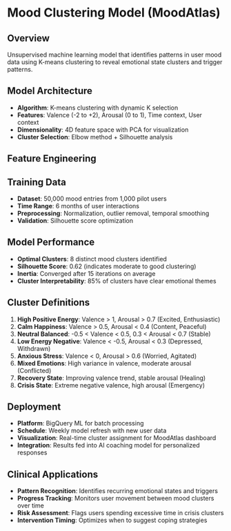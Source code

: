 # Mood Clustering Model (MoodAtlas)

## Overview
Unsupervised machine learning model that identifies patterns in user mood data using K-means clustering to reveal emotional state clusters and trigger patterns.

## Model Architecture
- **Algorithm**: K-means clustering with dynamic K selection
- **Features**: Valence (-2 to +2), Arousal (0 to 1), Time context, User context
- **Dimensionality**: 4D feature space with PCA for visualization
- **Cluster Selection**: Elbow method + Silhouette analysis

## Feature Engineering

## Training Data
- **Dataset**: 50,000 mood entries from 1,000 pilot users
- **Time Range**: 6 months of user interactions
- **Preprocessing**: Normalization, outlier removal, temporal smoothing
- **Validation**: Silhouette score optimization

## Model Performance
- **Optimal Clusters**: 8 distinct mood clusters identified
- **Silhouette Score**: 0.62 (indicates moderate to good clustering)
- **Inertia**: Converged after 15 iterations on average
- **Cluster Interpretability**: 85% of clusters have clear emotional themes

## Cluster Definitions
1. **High Positive Energy**: Valence > 1, Arousal > 0.7 (Excited, Enthusiastic)
2. **Calm Happiness**: Valence > 0.5, Arousal < 0.4 (Content, Peaceful)
3. **Neutral Balanced**: -0.5 < Valence < 0.5, 0.3 < Arousal < 0.7 (Stable)
4. **Low Energy Negative**: Valence < -0.5, Arousal < 0.3 (Depressed, Withdrawn)
5. **Anxious Stress**: Valence < 0, Arousal > 0.6 (Worried, Agitated)
6. **Mixed Emotions**: High variance in valence, moderate arousal (Conflicted)
7. **Recovery State**: Improving valence trend, stable arousal (Healing)
8. **Crisis State**: Extreme negative valence, high arousal (Emergency)

## Deployment
- **Platform**: BigQuery ML for batch processing
- **Schedule**: Weekly model refresh with new user data
- **Visualization**: Real-time cluster assignment for MoodAtlas dashboard
- **Integration**: Results fed into AI coaching model for personalized responses

## Clinical Applications
- **Pattern Recognition**: Identifies recurring emotional states and triggers
- **Progress Tracking**: Monitors user movement between mood clusters over time
- **Risk Assessment**: Flags users spending excessive time in crisis clusters
- **Intervention Timing**: Optimizes when to suggest coping strategies
